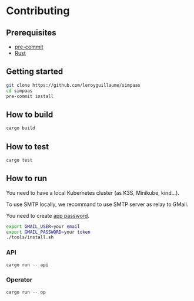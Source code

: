 # Contributing

## Prerequisites
- [pre-commit](https://pre-commit.com/)
- [Rust](https://rustup.rs/)

## Getting started

```bash
git clone https://github.com/leroyguillaume/simpaas
cd simpaas
pre-commit install
```

## How to build

```bash
cargo build
```

## How to test

```bash
cargo test
```

## How to run

You need to have a local Kubernetes cluster (as K3S, Minikube, kind...).

To use SMTP locally, we recommand to use SMTP server as relay to GMail.

You need to create [app password](https://support.google.com/accounts/answer/185833).

```bash
export GMAIL_USER=your email
export GMAIL_PASSWORD=your token
./tools/install.sh
```

### API

```bash
cargo run -- api
```

### Operator

```bash
cargo run -- op
```
